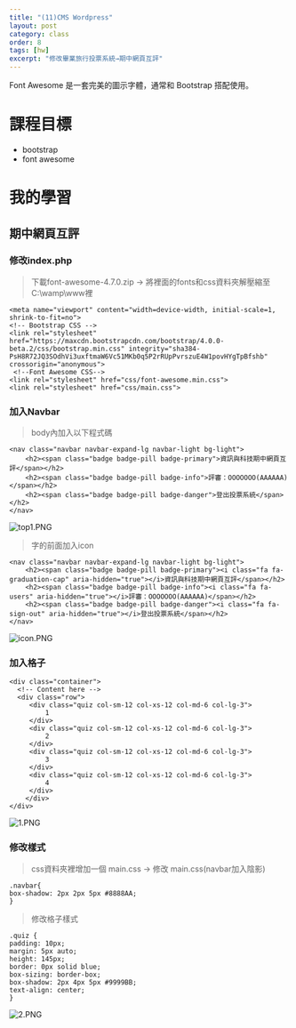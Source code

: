 ```yaml
---
title: "(11)CMS Wordpress"
layout: post
category: class
order: 8
tags: [hw]
excerpt: "修改畢業旅行投票系統→期中網頁互評"
---
```

Font Awesome 是一套完美的圖示字體，通常和 Bootstrap 搭配使用。

# 課程目標
- bootstrap
- font awesome

# 我的學習

## 期中網頁互評

### 修改index.php
> 下載font-awesome-4.7.0.zip → 將裡面的fonts和css資料夾解壓縮至C:\wamp\www裡
```
<meta name="viewport" content="width=device-width, initial-scale=1, shrink-to-fit=no">
<!-- Bootstrap CSS -->
<link rel="stylesheet" href="https://maxcdn.bootstrapcdn.com/bootstrap/4.0.0-beta.2/css/bootstrap.min.css" integrity="sha384-PsH8R72JQ3SOdhVi3uxftmaW6Vc51MKb0q5P2rRUpPvrszuE4W1povHYgTpBfshb" crossorigin="anonymous">
 <!--Font Awesome CSS-->
<link rel="stylesheet" href="css/font-awesome.min.css">
<link rel="stylesheet" href="css/main.css">
```

### 加入Navbar
> body內加入以下程式碼
```
<nav class="navbar navbar-expand-lg navbar-light bg-light">
    <h2><span class="badge badge-pill badge-primary">資訊與科技期中網頁互評</span></h2>
    <h2><span class="badge badge-pill badge-info">評審：OOOOOOO(AAAAAA)</span></h2>
    <h2><span class="badge badge-pill badge-danger">登出投票系統</span></h2>
</nav>
```
![top1.PNG](https://i.loli.net/2017/12/02/5a2263daa6cfe.png)
> 字的前面加入icon
```
<nav class="navbar navbar-expand-lg navbar-light bg-light">
    <h2><span class="badge badge-pill badge-primary"><i class="fa fa-graduation-cap" aria-hidden="true"></i>資訊與科技期中網頁互評</span></h2>
    <h2><span class="badge badge-pill badge-info"><i class="fa fa-users" aria-hidden="true"></i>評審：OOOOOOO(AAAAAA)</span></h2>
    <h2><span class="badge badge-pill badge-danger"><i class="fa fa-sign-out" aria-hidden="true"></i>登出投票系統</span></h2>
</nav>
```
![icon.PNG](https://i.loli.net/2017/12/02/5a2263dab4b42.png)

### 加入格子
```
<div class="container">
  <!-- Content here -->
  <div class="row">
     <div class="quiz col-sm-12 col-xs-12 col-md-6 col-lg-3">
         1
     </div>
     <div class="quiz col-sm-12 col-xs-12 col-md-6 col-lg-3">
         2
     </div>
     <div class="quiz col-sm-12 col-xs-12 col-md-6 col-lg-3">
         3
     </div>
     <div class="quiz col-sm-12 col-xs-12 col-md-6 col-lg-3">
         4
     </div>
    </div>
</div>
```
![1.PNG](https://i.loli.net/2017/12/02/5a2263dab45ca.png)

### 修改樣式
> css資料夾裡增加一個 main.css → 修改 main.css(navbar加入陰影)
```
.navbar{
box-shadow: 2px 2px 5px #8888AA;
}
```
> 修改格子樣式
```
.quiz {
padding: 10px;
margin: 5px auto;
height: 145px;
border: 0px solid blue;
box-sizing: border-box;
box-shadow: 2px 4px 5px #9999BB;
text-align: center;
}
```
![2.PNG](https://i.loli.net/2017/12/02/5a2263dab4876.png)

[1]: https://github.com/        "GitHub"
[2]: https://pages.github.com/  "GitHub Pages"
[3]: https://jekyllrb.com/      "Jekyll"
[4]: http://markdown.tw         "Markdown文件"
[5]: http://dillinger.io/       "Dillinger"








